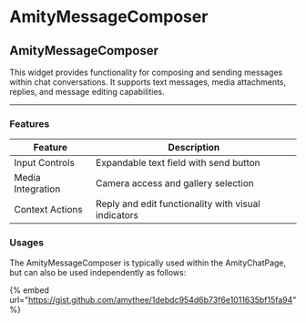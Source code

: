 # AmityMessageComposer

## AmityMessageComposer



This widget provides functionality for composing and sending messages within chat conversations. It supports text messages, media attachments, replies, and message editing capabilities.

***



### Features

| Feature           | Description                                         |
| ----------------- | --------------------------------------------------- |
| Input Controls    | Expandable text field with send button              |
| Media Integration | Camera access and gallery selection                 |
| Context Actions   | Reply and edit functionality with visual indicators |



### Usages

The AmityMessageComposer is typically used within the AmityChatPage, but can also be used independently as follows:

{% embed url="https://gist.github.com/amythee/1debdc954d6b73f6e1011635bf15fa94" %}


